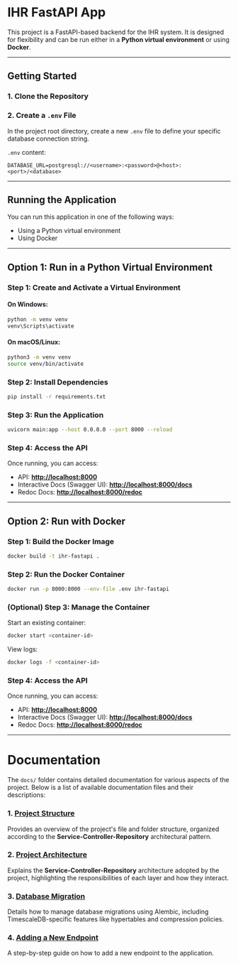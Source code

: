 # IHR FastAPI App

This project is a FastAPI-based backend for the IHR system. It is designed for flexibility and can be run either in a **Python virtual environment** or using **Docker**.

---

##  Getting Started

### 1. Clone the Repository

### 2. Create a `.env` File

In the project root directory, create a new `.env` file to define your specific database connection string.

`.env` content:

```env
DATABASE_URL=postgresql://<username>:<password>@<host>:<port>/<database>
```


---

## Running the Application

You can run this application in one of the following ways:

* Using a Python virtual environment
* Using Docker

---

## Option 1: Run in a Python Virtual Environment

### Step 1: Create and Activate a Virtual Environment

#### On Windows:

```sh
python -m venv venv
venv\Scripts\activate
```

#### On macOS/Linux:

```sh
python3 -m venv venv
source venv/bin/activate
```

### Step 2: Install Dependencies

```sh
pip install -r requirements.txt
```

### Step 3: Run the Application

```sh
uvicorn main:app --host 0.0.0.0 --port 8000 --reload
```

### **Step 4: Access the API**
Once running, you can access:
- API: **[http://localhost:8000](http://localhost:8000)**
- Interactive Docs (Swagger UI): **[http://localhost:8000/docs](http://localhost:8000/docs)**
- Redoc Docs: **[http://localhost:8000/redoc](http://localhost:8000/redoc)**

---

## Option 2: Run with Docker

### Step 1: Build the Docker Image

```sh
docker build -t ihr-fastapi .
```

### Step 2: Run the Docker Container

```sh
docker run -p 8000:8000 --env-file .env ihr-fastapi
```

### (Optional) Step 3: Manage the Container

Start an existing container:

```sh
docker start <container-id>
```

View logs:

```sh
docker logs -f <container-id>
```

### Step 4: Access the API

Once running, you can access:
- API: **[http://localhost:8000](http://localhost:8000)**
- Interactive Docs (Swagger UI): **[http://localhost:8000/docs](http://localhost:8000/docs)**
- Redoc Docs: **[http://localhost:8000/redoc](http://localhost:8000/redoc)**

---

# Documentation

The `docs/` folder contains detailed documentation for various aspects of the project. Below is a list of available documentation files and their descriptions:

### 1. [Project Structure](docs/project_structure.md)
Provides an overview of the project's file and folder structure, organized according to the **Service-Controller-Repository** architectural pattern.

### 2. [Project Architecture](docs/project_architecture.md)
Explains the **Service-Controller-Repository** architecture adopted by the project, highlighting the responsibilities of each layer and how they interact.

### 3. [Database Migration](docs/database_migration.md)
Details how to manage database migrations using Alembic, including TimescaleDB-specific features like hypertables and compression policies.

### 4. [Adding a New Endpoint](docs/add_new_endpoint.md)
A step-by-step guide on how to add a new endpoint to the application.


